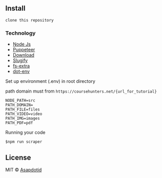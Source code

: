 ## Install

```
clone this repository
```

### Technology

- [Node Js](https://nodejs.org/)
- [Puppeteer](https://github.com/GoogleChrome/puppeteer)
- [Download](https://github.com/kevva/download)
- [Slugify](https://github.com/simov/slugify)
- [fs-extra](https://npm.taobao.org/package/fs-extra)
- [dot-env](https://github.com/motdotla/dotenv)


Set up environment (.env) in root directory 

path domain must from `https://coursehunters.net/{url_for_tutorial}`

```
NODE_PATH=src
PATH_DOMAIN=
PATH_FILE=files
PATH_VIDEO=video
PATH_IMG=images
PATH_PDF=pdf
```

Running your code
```
$npm run scraper
```

## License

MIT © [Asapdotid](https://bitbucket.org/asapdotid/)